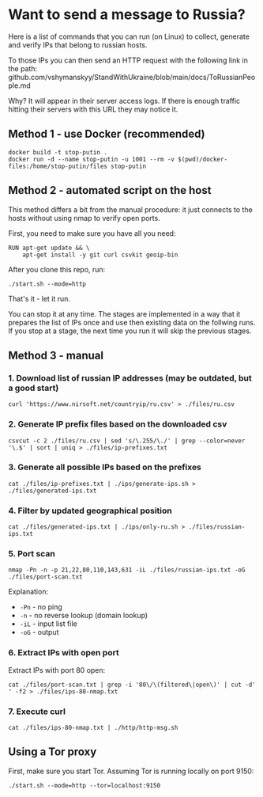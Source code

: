 # Want to send a message to Russia?

Here is a list of commands that you can run (on Linux) to collect, generate and verify IPs that belong to russian hosts.

To those IPs you can then send an HTTP request with the following link in the path: github.com/vshymanskyy/StandWithUkraine/blob/main/docs/ToRussianPeople.md

Why? It will appear in their server access logs. If there is enough traffic hitting their servers with this URL they may notice it.

## Method 1 - use Docker (recommended)

```
docker build -t stop-putin .
docker run -d --name stop-putin -u 1001 --rm -v $(pwd)/docker-files:/home/stop-putin/files stop-putin
```

## Method 2 - automated script on the host

This method differs a bit from the manual procedure: it just connects to the hosts without using nmap to verify open ports.

First, you need to make sure you have all you need:

```
RUN apt-get update && \
	apt-get install -y git curl csvkit geoip-bin
```

After you clone this repo, run:

```
./start.sh --mode=http
```

That's it - let it run.

You can stop it at any time. The stages are implemented in a way that it prepares the list of IPs once and use then existing data
on the follwing runs. If you stop at a stage, the next time you run it will skip the previous stages.

## Method 3 - manual

### 1. Download list of russian IP addresses (may be outdated, but a good start)

```
curl 'https://www.nirsoft.net/countryip/ru.csv' > ./files/ru.csv
```

### 2. Generate IP prefix files based on the downloaded csv

```
csvcut -c 2 ./files/ru.csv | sed 's/\.255/\./' | grep --color=never '\.$' | sort | uniq > ./files/ip-prefixes.txt
```

### 3. Generate all possible IPs based on the prefixes

```
cat ./files/ip-prefixes.txt | ./ips/generate-ips.sh > ./files/generated-ips.txt
```

### 4. Filter by updated geographical position

```
cat ./files/generated-ips.txt | ./ips/only-ru.sh > ./files/russian-ips.txt
```

### 5. Port scan

```
nmap -Pn -n -p 21,22,80,110,143,631 -iL ./files/russian-ips.txt -oG ./files/port-scan.txt
```

Explanation:
* `-Pn` - no ping
* `-n` - no reverse lookup (domain lookup)
* `-iL` - input list file
* `-oG` - output

### 6. Extract IPs with open port

Extract IPs with port 80 open:

```
cat ./files/port-scan.txt | grep -i '80\/\(filtered\|open\)' | cut -d' ' -f2 > ./files/ips-80-nmap.txt
```

### 7. Execute curl

```
cat ./files/ips-80-nmap.txt | ./http/http-msg.sh
```

## Using a Tor proxy

First, make sure you start Tor. Assuming Tor is running locally on port 9150:

```
./start.sh --mode=http --tor=localhost:9150
```

